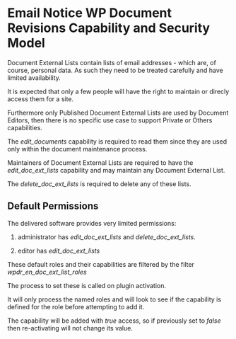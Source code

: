 # Email Notice WP Document Revisions Capability and Security Model

Document External Lists contain lists of email addresses - which are, of course, personal data. As such they need to be treated carefully and have limited availability.

It is expected that only a few people will have the right to maintain or direcly access them for a site.

Furthermore only Published Document External Lists are used by Document Editors, then there is no specific use case to support Private or Others capabilities.

The *edit_documents* capability is required to read them since they are used only within the document maintenance process.

Maintainers of Document External Lists are required to have the *edit_doc_ext_lists* capability and may maintain any Document External List.

The *delete_doc_ext_lists* is required to delete any of these lists.

## Default Permissions

The delivered software provides very limited permissions:

1. administrator has *edit_doc_ext_lists* and *delete_doc_ext_lists*.

1. editor has *edit_doc_ext_lists*

These default roles and their capabilities are filtered by the filter _wpdr_en_doc_ext_list_roles_

The process to set these is called on plugin activation.

It will only process the named roles and will look to see if the capability is defined for the role before attempting to add it.

The capability will be added with *true* access, so if previously set to *false* then re-activating will not change its value.
